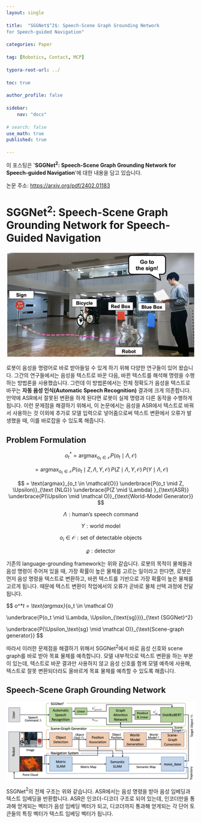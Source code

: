 ```yaml
---
layout: single

title:  "SGGNet$^2$: Speech-Scene Graph Grounding Network
for Speech-guided Navigation"

categories: Paper

tag: [Robotics, Contact, MCP]

typora-root-url: ../

toc: true

author_profile: false

sidebar:
    nav: "docs"

# search: false
use_math: true
published: true

---
```






이 포스팅은 '**SGGNet$^2$: Speech-Scene Graph Grounding Network
for Speech-guided Navigation**'에 대한 내용을 담고 있습니다.



논문 주소: <https://arxiv.org/pdf/2402.01183>









# SGGNet$^2$: Speech-Scene Graph Grounding Network for Speech-Guided Navigation
<img src="/images/2025-03-03-Paper_SGGNet/image-20250303193012544.png" alt="image-20250303193012544" style="zoom:50%;" />

로봇이 음성을 명령어로 바로 받아들일 수 있게 하기 위해 다양한 연구들이 있어 왔습니다. 그간의 연구들에서는 음성을 텍스트로 바꾼 다음, 바뀐 텍스트를 해석해 명령을 수행하는 방법론을 사용했습니다. 그런데 이 방법론에서는 전체 정확도가 음성을 텍스트로 바꾸는 **자동 음성 인식(Automatic Speech Recognition)** 결과에 크게 의존합니다. 만약에 ASR에서 잘못된 변환을 하게 된다면 로봇이 실제 명령과 다른 동작을 수행하게 됩니다. 이런 문제점을 해결하기 위해서, 이 논문에서는 음성을 ASR에서 텍스트로 바꿔서 사용하는 것 이외에 추가로 모델 입력으로 넣어줌으로써 텍스트 변환에서 오류가 발생했을 때, 이를 바로잡을 수 있도록 해줍니다.







## Problem Formulation


$$
o_t^* = \text{argmax}_{o_t \in \mathcal{O}} P(o_t \mid \Lambda, \mathcal O)
$$

$$
= \text{argmax}_{o_t \in \mathcal{O}} P(o_t \mid Z, \Lambda, \Upsilon, \mathcal O) \, P(Z \mid \Lambda, \Upsilon, \mathcal O) \, P(\Upsilon \mid \Lambda, \mathcal O)
$$

$$
= \text{argmax}_{o_t \in \mathcal{O}}
\underbrace{P(o_t \mid Z, \Upsilon)}_{\text {NLG}}
\underbrace{P(Z \mid \Lambda) }_{\text{ASR}}
\underbrace{P(\Upsilon \mid \mathcal O)}_{\text{World-Model Generator}}
$$


$$
\Lambda: \text{human's speech command}
$$

$$
\Upsilon: \text{world model}
$$

$$
o_i \in \mathcal O: \text{set of detectable objects}
$$

$$
\varrho: \text{detector}
$$



기존의 language-grounding framework는 위와 같습니다. 로봇의 목적이 물체들과 음성 명령이 주어져 있을 때, 가장 확률이 높은 물체를 고르는 일이라고 한다면, 로봇은 먼저 음성 명령을 텍스트로 변환하고, 바뀐 텍스트를 기반으로 가장 확률이 높은 물체를 고르게 됩니다. 때문에 텍스트 변환이 작업에서의 오류가 곧바로 물체 선택 과정에 전달됩니다.


$$
o^*_t = \text{argmax}_{o_t \in \mathcal O}

\underbrace{P(o_t \mid \Lambda, \Upsilon_{\text{sg}})}_{\text {SGGNet}^2}

\underbrace{P(\Upsilon_\text{sg} \mid \mathcal O)}_{\text{Scene-graph generator}}
$$


따라서 이러한 문제점을 해결하기 위해서 SGGNet$^2$에서 바로 음성 신호와 scene graph를 바로 받아 목표 물체를 예측합니다. 모델 내부적으로 텍스트 변환을 하는 부분이 있는데, 텍스트로 바꾼 결과만 사용하지 않고 음성 신호를 함께 모델 예측에 사용해, 텍스트로 잘못 변환되더라도 올바르게 목표 물체를 예측할 수 있도록 해줍니다.







## Speech-Scene Graph Grounding Network

<img src="/images/2025-03-03-Paper_SGGNet/image-20250303202731408.png" alt="image-20250303202731408" style="zoom:50%;" />

SSGNet$^2$의 전체 구조는 위와 같습니다. ASR에서는 음성 명령을 받아 음성 임베딩과 텍스트 임베딩을 반환합니다. ASR은 인코더-디코더 구조로 되어 있는데, 인코더만을 통과해 얻게되는 벡터가 음성 임베딩 벡터가 되고, 디코더까지 통과해 얻게되는 각 단어 토큰들의 특징 벡터가 텍스트 임베딩 벡터가 됩니다.











